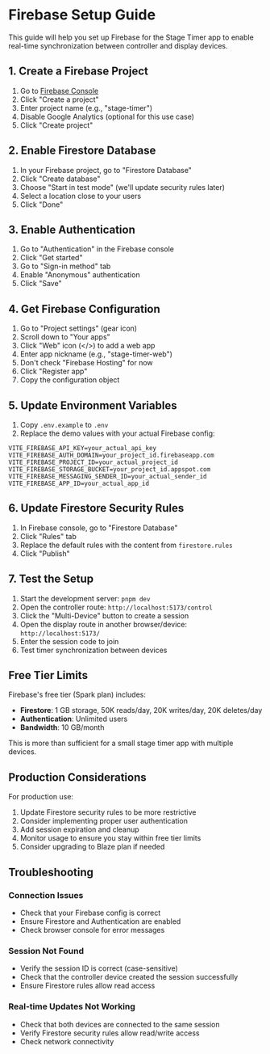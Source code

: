 # Firebase Setup Guide

This guide will help you set up Firebase for the Stage Timer app to enable real-time synchronization between controller and display devices.

## 1. Create a Firebase Project

1. Go to [Firebase Console](https://console.firebase.google.com/)
2. Click "Create a project"
3. Enter project name (e.g., "stage-timer")
4. Disable Google Analytics (optional for this use case)
5. Click "Create project"

## 2. Enable Firestore Database

1. In your Firebase project, go to "Firestore Database"
2. Click "Create database"
3. Choose "Start in test mode" (we'll update security rules later)
4. Select a location close to your users
5. Click "Done"

## 3. Enable Authentication

1. Go to "Authentication" in the Firebase console
2. Click "Get started"
3. Go to "Sign-in method" tab
4. Enable "Anonymous" authentication
5. Click "Save"

## 4. Get Firebase Configuration

1. Go to "Project settings" (gear icon)
2. Scroll down to "Your apps"
3. Click "Web" icon (</>) to add a web app
4. Enter app nickname (e.g., "stage-timer-web")
5. Don't check "Firebase Hosting" for now
6. Click "Register app"
7. Copy the configuration object

## 5. Update Environment Variables

1. Copy `.env.example` to `.env`
2. Replace the demo values with your actual Firebase config:

```env
VITE_FIREBASE_API_KEY=your_actual_api_key
VITE_FIREBASE_AUTH_DOMAIN=your_project_id.firebaseapp.com
VITE_FIREBASE_PROJECT_ID=your_actual_project_id
VITE_FIREBASE_STORAGE_BUCKET=your_project_id.appspot.com
VITE_FIREBASE_MESSAGING_SENDER_ID=your_actual_sender_id
VITE_FIREBASE_APP_ID=your_actual_app_id
```

## 6. Update Firestore Security Rules

1. In Firebase console, go to "Firestore Database"
2. Click "Rules" tab
3. Replace the default rules with the content from `firestore.rules`
4. Click "Publish"

## 7. Test the Setup

1. Start the development server: `pnpm dev`
2. Open the controller route: `http://localhost:5173/control`
3. Click the "Multi-Device" button to create a session
4. Open the display route in another browser/device: `http://localhost:5173/`
5. Enter the session code to join
6. Test timer synchronization between devices

## Free Tier Limits

Firebase's free tier (Spark plan) includes:
- **Firestore**: 1 GB storage, 50K reads/day, 20K writes/day, 20K deletes/day
- **Authentication**: Unlimited users
- **Bandwidth**: 10 GB/month

This is more than sufficient for a small stage timer app with multiple devices.

## Production Considerations

For production use:
1. Update Firestore security rules to be more restrictive
2. Consider implementing proper user authentication
3. Add session expiration and cleanup
4. Monitor usage to ensure you stay within free tier limits
5. Consider upgrading to Blaze plan if needed

## Troubleshooting

### Connection Issues
- Check that your Firebase config is correct
- Ensure Firestore and Authentication are enabled
- Check browser console for error messages

### Session Not Found
- Verify the session ID is correct (case-sensitive)
- Check that the controller device created the session successfully
- Ensure Firestore rules allow read access

### Real-time Updates Not Working
- Check that both devices are connected to the same session
- Verify Firestore security rules allow read/write access
- Check network connectivity
